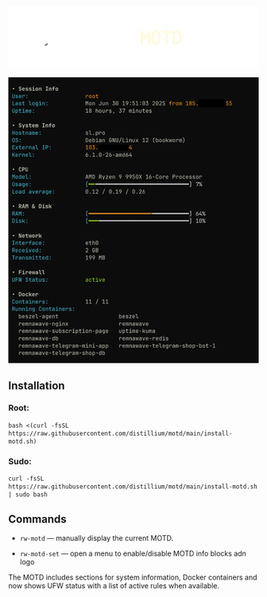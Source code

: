 ![screenshot](screenshot-1.png)

![screenshot](screenshot.png)

## Installation
### Root:

```
bash <(curl -fsSL https://raw.githubusercontent.com/distillium/motd/main/install-motd.sh)
```

### Sudo:

```
curl -fsSL https://raw.githubusercontent.com/distillium/motd/main/install-motd.sh | sudo bash
```

## Commands

- `rw-motd` — manually display the current MOTD.

- `rw-motd-set` — open a menu to enable/disable MOTD info blocks adn logo


The MOTD includes sections for system information, Docker containers and
now shows UFW status with a list of active rules when available.
